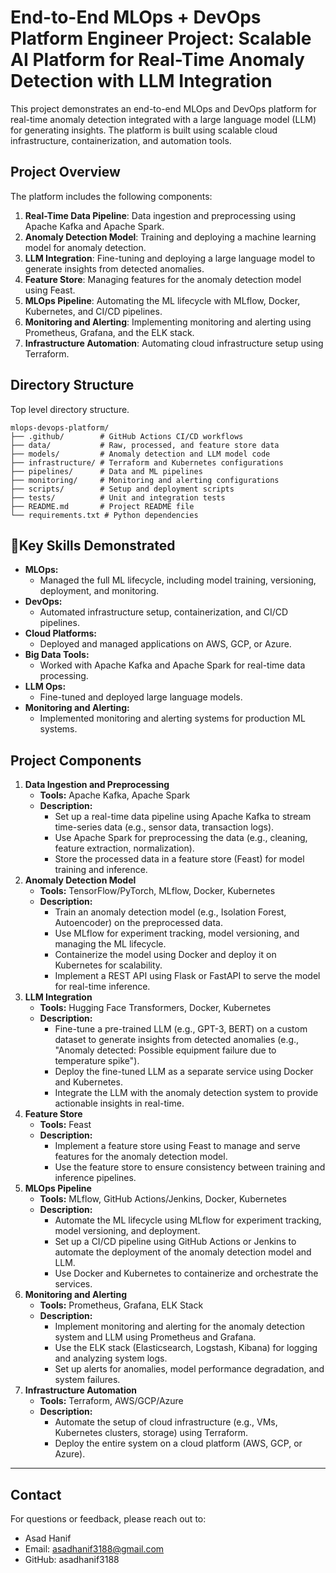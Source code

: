# End-to-End MLOps + DevOps Platform Engineer Project: Scalable AI Platform for Real-Time Anomaly Detection with LLM Integration

This project demonstrates an end-to-end MLOps and DevOps platform for real-time anomaly detection integrated with a large language model (LLM) for generating insights. The platform is built using scalable cloud infrastructure, containerization, and automation tools.

## **Project Overview**

The platform includes the following components:
1. **Real-Time Data Pipeline**: Data ingestion and preprocessing using Apache Kafka and Apache Spark.
2. **Anomaly Detection Model**: Training and deploying a machine learning model for anomaly detection.
3. **LLM Integration**: Fine-tuning and deploying a large language model to generate insights from detected anomalies.
4. **Feature Store**: Managing features for the anomaly detection model using Feast.
5. **MLOps Pipeline**: Automating the ML lifecycle with MLflow, Docker, Kubernetes, and CI/CD pipelines.
6. **Monitoring and Alerting**: Implementing monitoring and alerting using Prometheus, Grafana, and the ELK stack.
7. **Infrastructure Automation**: Automating cloud infrastructure setup using Terraform.


<!-- We are going to build a **real-time anomaly detection system** that integrates a **large language model (LLM)** for generating insights from detected anomalies. The system includes:
1. **Data Ingestion and Preprocessing:** Real-time data streaming and preprocessing using Apache Kafka and Apache Spark.
2. **Anomaly Detection Model:** Training and deploying a machine learning model for anomaly detection.
3. **LLM Integration:** Fine-tuning and deploying a large language model to generate insights from detected anomalies.
4. **Feature Store:** Managing features for the anomaly detection model using Feast.
5. **MLOps Pipeline:** Automating the ML lifecycle with MLflow, Docker, Kubernetes, and CI/CD pipelines.
6. **Monitoring and Alerting:** Implementing monitoring and alerting using Prometheus, Grafana, and the ELK stack.
7. **Infrastructure Automation:** Automating cloud infrastructure setup using Terraform. -->

## **Directory Structure**

Top level directory structure.

```
mlops-devops-platform/
├── .github/        # GitHub Actions CI/CD workflows
├── data/           # Raw, processed, and feature store data
├── models/         # Anomaly detection and LLM model code
├── infrastructure/ # Terraform and Kubernetes configurations
├── pipelines/      # Data and ML pipelines
├── monitoring/     # Monitoring and alerting configurations
├── scripts/        # Setup and deployment scripts
├── tests/          # Unit and integration tests
├── README.md       # Project README file
└── requirements.txt # Python dependencies
```
<!-- 
Detailed directory structure.

```
mlops-devops-platform/
├── .github/
│   └── workflows/                  # GitHub Actions CI/CD workflows
│       ├── ci.yml                  # Continuous Integration workflow
│       └── cd.yml                  # Continuous Deployment workflow
├── data/
│   ├── raw/                        # Raw data files
│   ├── processed/                  # Processed data files
│   └── features/                   # Feature store data (Feast)
├── models/
│   ├── anomaly_detection/          # Anomaly detection model code
│   │   ├── train.py                # Training script
│   │   ├── infer.py                # Inference script
│   │   └── model/                  # Saved model files
│   └── llm/                        # Large Language Model code
│       ├── fine_tune.py            # Fine-tuning script
│       ├── infer.py                # Inference script
│       └── model/                  # Saved LLM files
├── infrastructure/
│   ├── terraform/                  # Terraform scripts for cloud infrastructure
│   │   ├── main.tf                 # Main Terraform configuration
│   │   ├── variables.tf            # Terraform variables
│   │   └── outputs.tf              # Terraform outputs
│   └── kubernetes/                 # Kubernetes deployment files
│       ├── anomaly-detection.yaml  # Anomaly detection deployment
│       ├── llm.yaml                # LLM deployment
│       └── service.yaml            # Kubernetes services
├── pipelines/
│   ├── data_pipeline/              # Data ingestion and preprocessing
│   │   ├── kafka_producer.py       # Kafka producer script
│   │   ├── spark_preprocess.py     # Spark preprocessing script
│   │   └── feature_store.py        # Feature store integration (Feast)
│   └── ml_pipeline/                # ML training and deployment pipeline
│       ├── train_pipeline.py       # MLflow training pipeline
│       └── deploy_pipeline.py      # MLflow deployment pipeline
├── monitoring/
│   ├── prometheus/                 # Prometheus configuration
│   │   └── prometheus.yml          # Prometheus config file
│   ├── grafana/                    # Grafana dashboards
│   │   └── dashboard.json          # Grafana dashboard JSON
│   └── elk/                        # ELK stack configuration
│       ├── logstash.conf           # Logstash configuration
│       └── kibana_dashboard.json   # Kibana dashboard JSON
├── scripts/
│   ├── setup.sh                    # Setup script for dependencies
│   └── deploy.sh                   # Deployment script
├── tests/
│   ├── unit/                       # Unit tests
│   └── integration/                # Integration tests
├── README.md                       # Project README file
└── requirements.txt                # Python dependencies
```
-->


## 🎯**Key Skills Demonstrated**
 - **MLOps:** 
     - Managed the full ML lifecycle, including model training, versioning, deployment, and monitoring.
 - **DevOps:**
     - Automated infrastructure setup, containerization, and CI/CD pipelines.
 - **Cloud Platforms:** 
     - Deployed and managed applications on AWS, GCP, or Azure.
 - **Big Data Tools:** 
     - Worked with Apache Kafka and Apache Spark for real-time data processing.
 - **LLM Ops:** 
     - Fine-tuned and deployed large language models.
 - **Monitoring and Alerting:** 
     - Implemented monitoring and alerting systems for production ML systems. 



## **Project Components**

1. **Data Ingestion and Preprocessing**
    - **Tools:** Apache Kafka, Apache Spark
    - **Description:**
        - Set up a real-time data pipeline using Apache Kafka to stream time-series data (e.g., sensor data, transaction logs).
        - Use Apache Spark for preprocessing the data (e.g., cleaning, feature extraction, normalization).
        - Store the processed data in a feature store (Feast) for model training and inference.
2. **Anomaly Detection Model**
    - **Tools:** TensorFlow/PyTorch, MLflow, Docker, Kubernetes
    - **Description:**
        - Train an anomaly detection model (e.g., Isolation Forest, Autoencoder) on the preprocessed data.
        - Use MLflow for experiment tracking, model versioning, and managing the ML lifecycle.
        - Containerize the model using Docker and deploy it on Kubernetes for scalability.
        - Implement a REST API using Flask or FastAPI to serve the model for real-time inference.
3. **LLM Integration**
    - **Tools:** Hugging Face Transformers, Docker, Kubernetes
    - **Description:**
        - Fine-tune a pre-trained LLM (e.g., GPT-3, BERT) on a custom dataset to generate insights from detected anomalies (e.g., "Anomaly detected: Possible equipment failure due to temperature spike").
        - Deploy the fine-tuned LLM as a separate service using Docker and Kubernetes.
        - Integrate the LLM with the anomaly detection system to provide actionable insights in real-time.
4. **Feature Store**
    - **Tools:** Feast
    - **Description:**
        - Implement a feature store using Feast to manage and serve features for the anomaly detection model.
        - Use the feature store to ensure consistency between training and inference pipelines.
5. **MLOps Pipeline**
    - **Tools:** MLflow, GitHub Actions/Jenkins, Docker, Kubernetes
    - **Description:**
        - Automate the ML lifecycle using MLflow for experiment tracking, model versioning, and deployment.
        - Set up a CI/CD pipeline using GitHub Actions or Jenkins to automate the deployment of the anomaly detection model and LLM.
        - Use Docker and Kubernetes to containerize and orchestrate the services.
6. **Monitoring and Alerting**
    - **Tools:** Prometheus, Grafana, ELK Stack
    - **Description:**
        - Implement monitoring and alerting for the anomaly detection system and LLM using Prometheus and Grafana.
        - Use the ELK stack (Elasticsearch, Logstash, Kibana) for logging and analyzing system logs.
        - Set up alerts for anomalies, model performance degradation, and system failures.
7. **Infrastructure Automation**
    - **Tools:** Terraform, AWS/GCP/Azure
    - **Description:**
        - Automate the setup of cloud infrastructure (e.g., VMs, Kubernetes clusters, storage) using Terraform.
        - Deploy the entire system on a cloud platform (AWS, GCP, or Azure).


<!-- ## **Key Skills Demonstrated**

 - **End-to-End ML Lifecycle Management**
    - Orchestrated model training, versioning, deployment, and monitoring using MLOps best practices.

 - **Automated DevOps & CI/CD Pipelines**
    - Streamlined infrastructure setup, containerization, and continuous integration/delivery for scalable deployments.

 - **Cloud Deployment & Management**
    - Architected and maintained cloud-native solutions on cloud provider (AWS, GCP, or Azure).

 - **Real-Time Data Processing**
    - Leveraged Apache Kafka and Spark for high-throughput, low-latency data pipelines.

 - **LLM Fine-Tuning & Deployment**
    - Optimized and operationalized large language models for production use cases.

 - **Proactive Monitoring & Alerting**
    - Implemented systems to ensure reliability, performance, and rapid incident response. -->





----------------------
## **Contact**
For questions or feedback, please reach out to:
- Asad Hanif
- Email: asadhanif3188@gmail.com
- GitHub: asadhanif3188


